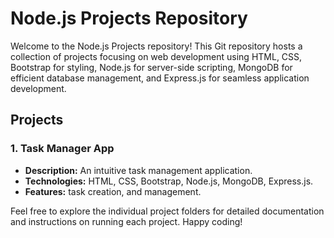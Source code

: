 # Node.js Projects Repository

Welcome to the Node.js Projects repository! This Git repository hosts a collection of projects focusing on web development using HTML, CSS, Bootstrap for styling, Node.js for server-side scripting, MongoDB for efficient database management, and Express.js for seamless application development.

## Projects

### 1. Task Manager App

- **Description:** An intuitive task management application.
- **Technologies:** HTML, CSS, Bootstrap, Node.js, MongoDB, Express.js.
- **Features:** task creation, and management.

Feel free to explore the individual project folders for detailed documentation and instructions on running each project. Happy coding!

